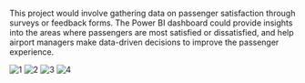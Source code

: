 This project would involve gathering data on passenger satisfaction through surveys or feedback forms. The Power BI dashboard could provide insights into the areas where passengers are most satisfied or dissatisfied, and help airport managers make data-driven decisions to improve the passenger experience.

![1](https://user-images.githubusercontent.com/52502585/227195594-0b3e96f7-0cc6-45ed-8aca-8a1ed7163ae0.PNG)
![2](https://user-images.githubusercontent.com/52502585/227195598-a05fb285-d4e3-4e24-b999-167cf43e7c63.PNG)
![3](https://user-images.githubusercontent.com/52502585/227195601-d9b0f680-aaa0-4b15-8ce6-5e2dc4bbebb1.PNG)
![4](https://user-images.githubusercontent.com/52502585/227195590-838f4065-e875-4425-bc5a-bb535811a300.PNG)
